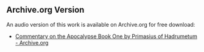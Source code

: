 ## Archive.org Version

An audio version of this work is available on Archive.org for free download:

* [Commentary on the Apocalypse Book One by Primasius of Hadrumetum - Archive.org](https://archive.org/details/commentary-on-the-apocalypse-book-one)